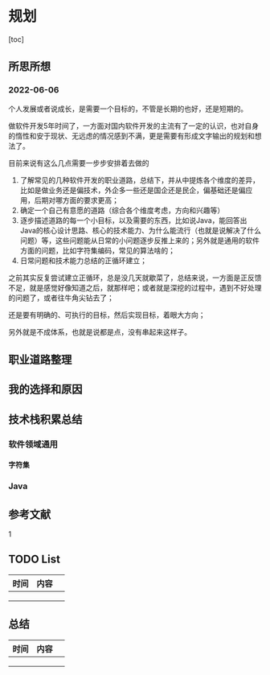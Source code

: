 # 规划

[toc]

## 所思所想

### 2022-06-06

个人发展或者说成长，是需要一个目标的，不管是长期的也好，还是短期的。

做软件开发5年时间了，一方面对国内软件开发的主流有了一定的认识，也对自身的惰性和安于现状、无远虑的情况感到不满，更是需要有形成文字输出的规划和想法了。

目前来说有这么几点需要一步步安排着去做的

1. 了解常见的几种软件开发的职业道路，总结下，并从中提炼各个维度的差异，比如是做业务还是偏技术，外企多一些还是国企还是民企，偏基础还是偏应用，后期对哪方面的要求更高；
2. 确定一个自己有意愿的道路（综合各个维度考虑，方向和兴趣等）
3. 逐步描述道路的每一个小目标，以及需要的东西，比如说Java，能回答出Java的核心设计思路、核心的技术能力、为什么能流行（也就是说解决了什么问题）等，这些问题能从日常的小问题逐步反推上来的；另外就是通用的软件方面的问题，比如字符集编码，常见的算法啥的；
4. 日常问题和技术能力总结的正循环建立；

之前其实反复尝试建立正循环，总是没几天就歇菜了，总结来说，一方面是正反馈不足，就是感觉好像知道之后，就那样吧；或者就是深挖的过程中，遇到不好处理的问题了，或者往牛角尖钻去了；

还是要有明确的、可执行的目标，然后实现目标，着眼大方向；

另外就是不成体系，也就是说都是点，没有串起来这样子。



## 职业道路整理



## 我的选择和原因



## 技术栈积累总结

### 软件领域通用

#### 字符集

### Java









## 参考文献

1 



## TODO List

| 时间 | 内容 |      |
| ---- | ---- | ---- |
|      |      |      |
|      |      |      |
|      |      |      |



## 总结

| 时间 | 内容 |      |
| ---- | ---- | ---- |
|      |      |      |
|      |      |      |
|      |      |      |



